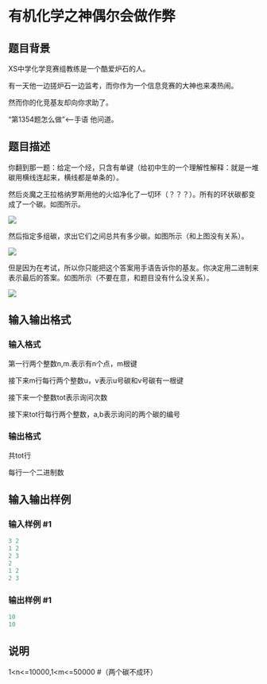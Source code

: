 # 有机化学之神偶尔会做作弊

## 题目背景

XS中学化学竞赛组教练是一个酷爱炉石的人。

有一天他一边搓炉石一边监考，而你作为一个信息竞赛的大神也来凑热闹。

然而你的化竞基友却向你求助了。

“第1354题怎么做”<--手语 他问道。

## 题目描述

你翻到那一题：给定一个烃，只含有单键（给初中生的一个理解性解释：就是一堆碳用横线连起来，横线都是单条的）。

然后炎魔之王拉格纳罗斯用他的火焰净化了一切环（？？？）。所有的环状碳都变成了一个碳。如图所示。

![](https://cdn.luogu.com.cn/upload/pic/2758.png)

然后指定多组碳，求出它们之间总共有多少碳。如图所示（和上图没有关系）。

![](https://cdn.luogu.com.cn/upload/pic/2759.png)

但是因为在考试，所以你只能把这个答案用手语告诉你的基友。你决定用二进制来表示最后的答案。如图所示（不要在意，和题目没有什么没关系）。

![](https://cdn.luogu.com.cn/upload/pic/2760.png)

## 输入输出格式

### 输入格式

第一行两个整数n,m.表示有n个点，m根键

接下来m行每行两个整数u，v表示u号碳和v号碳有一根键

接下来一个整数tot表示询问次数

接下来tot行每行两个整数，a,b表示询问的两个碳的编号

### 输出格式

共tot行

每行一个二进制数

## 输入输出样例

### 输入样例 #1

```cpp
3 2
1 2
2 3
2
1 2
2 3

```
### 输出样例 #1

```cpp
10
10
```


## 说明

1<n<=10000,1<m<=50000 #（两个碳不成环） 

